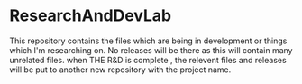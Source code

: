 # ResearchAndDevLab
This repository contains the files which are being in development or things which I'm researching on.
No releases will be there as this will contain many unrelated files. 
when THE R&D is complete , the relevent files and releases will be put to another new repository with the project name.
